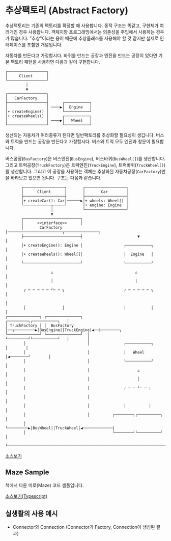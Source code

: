 # 추상팩토리 (Abstract Factory)

추상팩토리는 기존의 팩토리를 확장할 때 사용합니다. 동작 구조는 똑같고, 구현체가 여러개인 경우 사용합니다. 객체지향 프로그래밍에서는 의존성을 주입해서 사용하는 경우가 많습니다. "추상"이라는 용어 때문에 추상클래스를 사용해야 할 것 같지만 실제로 인터페이스를 포함한 개념입니다.

자동차를 만든다고 가정합시다. 바퀴를 만드는 공장과 엔진을 만드는 공장이 있다면 기본 팩토리 패턴을 사용하면 다음과 같이 구현합니다.

```text
┌─────────────────┐                   
│     Client      │                   
└─────────────────┘                   
         │                            
         ▼                            
┌─────────────────┐                   
│   CarFactory    │                   
├─────────────────┤      ┌───────────┐
│                 │ ────▶│  Engine   │
│+ createEngine() │      └───────────┘
│+ createWheels() │      ┌───────────┐
│                 │ ────▶│   Wheel   │
└─────────────────┘      └───────────┘
```

생산되는 자동차가 여러종류가 된다면 일반팩토리를 추상화할 필요성이 생깁니다.
버스와 트럭을 만드는 공장을 만든다고 가정합시다. 버스와 트럭 모두 엔진과 창문이 필요합니다.

버스공장(`BusFactory`)은 버스엔진(`BusEngine`), 버스바퀴(`BusWheel[]`)를 생산합니다. 그리고 트럭공장(`TruckFactory`)은
트럭엔진(`TruckEngine`), 트럭바퀴(`TruckWheel[]`)를 생산합니다. 그리고 이 공장을 사용하는 객체는 추상화된
자동차공장(`CarFactory`)만을 바라보고 있으면 됩니다. 구조는 다음과 같습니다.

```text
       ┌──────────────────┐       ┌──────────────────┐                              
       │      Client      │       │       Car        │                              
       ├──────────────────┤       ├──────────────────┤                              
       │+ createCar(): Car│──────▶│+ wheels: Wheel[] │                              
       └────────────┬─────┘       │+ engine: Engine  │                              
                    │             └──────────────────┘                              
                    ▼                                                               
       ┌─────────────────────────┐                                                  
       │      <<interface>>      │                                                  
       │       CarFactory        │────────────────────────┬───────────────┐         
       ├─────────────────────────┤                        ▼               │         
       │+ createEngine(): Engine │                  ┌───────────┐         │         
       │+ createWheels(): Wheel[]│                  │  Engine   │         │         
       └─────────────────────────┘                  └───────────┘         │         
                    △                                    △                │         
                    │                                    │                │         
        ┌ ─ ─ ─ ─ ─ ┘─ ─ ┐                          ┌ ─ ─ ─ ─ ─ ┐         │         
                                                                          │         
        │                │                          │           │         │         
┌──────────────┐ ┌───────────────┐             ┌─────────┐┌───────────┐   │         
│ TruckFactory │ │  BusFactory   │──┬─────────▶│BusEngine││TruckEngine│◀──┼────────┐
└──────────────┘ └───────────────┘  │          └─────────┘└───────────┘   │        │
        │                           │               ┌───────────┐         │        │
        │                           │               │   Wheel   │◀────────┘        │
        │                           │               └───────────┘                  │
        │                           │                     △                        │
        │                           │                     │                        │
        │                           │               ┌ ─ ─ ┘─ ─ ┐                   │
        │                           │                                              │
        │                           │               │          │                   │
        │                           │          ┌────────┐┌──────────┐              │
        │                           └─────────▶│BusWheel││TruckWheel│◀─────────────┤
        │                                      └────────┘└──────────┘              │
        └──────────────────────────────────────────────────────────────────────────┘
```

[소스보기](./sample.ts)

## Maze Sample

책에서 다룬 미로(Maze) 코드 샘플입니다.

[소스보기(Typescript)](./maze.ts)

## 실생활의 사용 예시

- Connector와 Connection (Connector가 Factory, Connection이 생성된 결과)
